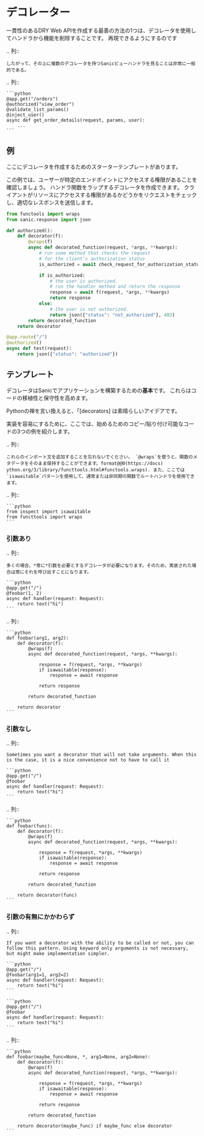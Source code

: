 # デコレーター

一貫性のあるDRY Web APIを作成する最善の方法の1つは、デコレータを使用してハンドラから機能を削除することです。 再現できるようにするのです

.. 列::

```
したがって、その上に複数のデコレータを持つSanicビューハンドラを見ることは非常に一般的である。
```

.. 列::

````
```python
@app.get("/orders")
@authorized("view_order")
@validate_list_params()
@inject_user()
async def get_order_details(request, params, user):
    ...
```
````

## 例

ここにデコレータを作成するためのスターターテンプレートがあります。

この例では、ユーザーが特定のエンドポイントにアクセスする権限があることを確認しましょう。 ハンドラ関数をラップするデコレータを作成できます。 クライアントがリソースにアクセスする権限があるかどうかをリクエストをチェックし、適切なレスポンスを送信します。

```python
from functools import wraps
from sanic.response import json

def authorized():
    def decorator(f):
        @wraps(f)
        async def decorated_function(request, *args, **kwargs):
            # run some method that checks the request
            # for the client's authorization status
            is_authorized = await check_request_for_authorization_status(request)

            if is_authorized:
                # the user is authorized.
                # run the handler method and return the response
                response = await f(request, *args, **kwargs)
                return response
            else:
                # the user is not authorized.
                return json({"status": "not_authorized"}, 403)
        return decorated_function
    return decorator

@app.route("/")
@authorized()
async def test(request):
    return json({"status": "authorized"})
```

## テンプレート

デコレータはSanicでアプリケーションを構築するための**基本**です。 これらはコードの移植性と保守性を高めます。

Pythonの禅を言い換えると、「[decorators] は素晴らしいアイデアです。

実装を容易にするために、ここでは、始めるためのコピー/貼り付け可能なコードの3つの例を紹介します。

.. 列::

```
これらのインポート文を追加することを忘れないでください。 `@wraps`を使うと、関数のメタデータをそのまま保持することができます。format@@0(https://docs) ython.org/3/library/functtools.html#functools.wraps). また、ここでは`isawaitable`パターンを使用して、通常または非同期の関数でルートハンドラを使用できます。
```

.. 列::

````
```python
from inspect import isawaitable
from functtools import wraps
```
````

### 引数あり

.. 列::

````
多くの場合、*常に*引数を必要とするデコレータが必要になります。そのため、実装された場合は常にそれを呼び出すことになります。

```python
@app.get("/")
@foobar(1, 2)
async def handler(request: Request):
    return text("hi")
```
````

.. 列::

````
```python
def foobar(arg1, arg2):
    def decorator(f):
        @wraps(f)
        async def decorated_function(request, *args, **kwargs):

            response = f(request, *args, **kwargs)
            if isawaitable(response):
                response = await response

            return response

        return decorated_function

    return decorator
```
````

### 引数なし

.. 列::

````
Sometimes you want a decorator that will not take arguments. When this is the case, it is a nice convenience not to have to call it

```python
@app.get("/")
@foobar
async def handler(request: Request):
    return text("hi")
```
````

.. 列::

````
```python
def foobar(func):
    def decorator(f):
        @wraps(f)
        async def decorated_function(request, *args, **kwargs):

            response = f(request, *args, **kwargs)
            if isawaitable(response):
                response = await response

            return response

        return decorated_function

    return decorator(func)
```
````

### 引数の有無にかかわらず

.. 列::

````
If you want a decorator with the ability to be called or not, you can follow this pattern. Using keyword only arguments is not necessary, but might make implementation simpler.

```python
@app.get("/")
@foobar(arg1=1, arg2=2)
async def handler(request: Request):
    return text("hi")
```

```python
@app.get("/")
@foobar
async def handler(request: Request):
    return text("hi")
```
````

.. 列::

````
```python
def foobar(maybe_func=None, *, arg1=None, arg2=None):
    def decorator(f):
        @wraps(f)
        async def decorated_function(request, *args, **kwargs):

            response = f(request, *args, **kwargs)
            if isawaitable(response):
                response = await response

            return response

        return decorated_function

    return decorator(maybe_func) if maybe_func else decorator
```
````
